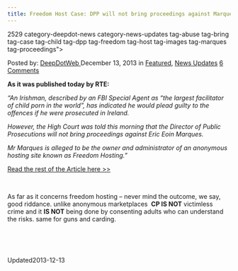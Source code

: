 ```yaml
---
title: Freedom Host Case: DPP will not bring proceedings against Marques in child abuse images case
---
```

2529 category-deepdot-news category-news-updates tag-abuse tag-bring tag-case tag-child tag-dpp tag-freedom tag-host tag-images tag-marques tag-proceedings">

<span>Posted by: <a href="https://www.deepdotweb.com/author/admin/" title="">DeepDotWeb </a></span>
<span>December 13, 2013</span>
<span>in <a href="https://www.deepdotweb.com/category/deepdot-news/" rel="category tag">Featured</a>, <a href="https://www.deepdotweb.com/category/news-updates/" rel="category tag">News Updates</a></span>
<span><a href="https://www.deepdotweb.com/2013/12/13/freedom-host-case-dpp-will-not-bring-proceedings-against-marques-in-child-abuse-images-case/#comments">6 Comments</a></span>


<p><strong>As it was published today by RTE:</strong></p>
<p><em>&#8220;An Irishman, described by an FBI Special Agent as &#8220;the largest facilitator of child porn in the world&#8221;, has indicated he would plead guilty to the offences if he were prosecuted in Ireland.</em></p>
<p><em>However, the High Court was told this morning that the Director of Public Prosecutions will not bring proceedings against Eric Eoin Marques.</em></p>
<p><em>Mr Marques is alleged to be the owner and administrator of an anonymous hosting site known as Freedom Hosting.&#8221;</em></p>
<p><a href="http://www.rte.ie/news/2013/1210/491984-eric-eoin-marques-court/" target="_blank">Read the rest of the Article here &gt;&gt;</a></p>
<p>&nbsp;</p>
<p>As far as it concerns freedom hosting &#8211; never mind the outcome, we say, good riddance. unlike anonymous marketplaces  <strong>CP IS NOT</strong> victimless crime and it <strong>IS NOT</strong> being done by consenting adults who can understand the risks. same for guns and carding.</p>
<p>&nbsp;</p>
<p>&nbsp;</p>
</div>
<span style="display:none"><a href="https://www.deepdotweb.com/tag/abuse/" rel="tag">abuse</a> <a href="https://www.deepdotweb.com/tag/bring/" rel="tag">bring</a> <a href="https://www.deepdotweb.com/tag/case/" rel="tag">case</a> <a href="https://www.deepdotweb.com/tag/child/" rel="tag">child</a> <a href="https://www.deepdotweb.com/tag/dpp/" rel="tag">dpp</a> <a href="https://www.deepdotweb.com/tag/freedom/" rel="tag">freedom</a> <a href="https://www.deepdotweb.com/tag/host/" rel="tag">host</a> <a href="https://www.deepdotweb.com/tag/images/" rel="tag">images</a> <a href="https://www.deepdotweb.com/tag/marques/" rel="tag">marques</a> <a href="https://www.deepdotweb.com/tag/proceedings/" rel="tag">proceedings</a></span> 
Updated2013-12-13